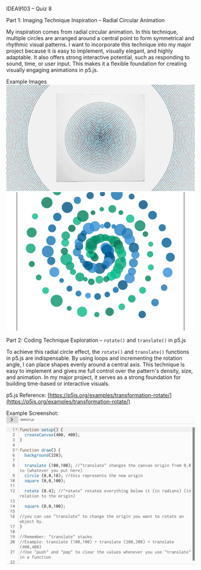 IDEA9103 – Quiz 8

Part 1: Imaging Technique Inspiration – Radial Circular Animation

My inspiration comes from radial circular animation. In this technique, multiple circles are arranged around a central point to form symmetrical and rhythmic visual patterns. I want to incorporate this technique into my major project because it is easy to implement, visually elegant, and highly adaptable. It also offers strong interactive potential, such as responding to sound, time, or user input. This makes it a flexible foundation for creating visually engaging animations in p5.js.

Example Images  
![Example 1](images/1.jpg)  
![Example 2](images/3.png)


Part 2: Coding Technique Exploration – `rotate()` and `translate()` in p5.js

To achieve this radial circle effect, the `rotate()` and `translate()` functions in p5.js are indispensable. By using loops and incrementing the rotation angle, I can place shapes evenly around a central axis. This technique is easy to implement and gives me full control over the pattern's density, size, and animation. In my major project, it serves as a strong foundation for building time-based or interactive visuals.

p5.js Reference: [https://p5js.org/examples/transformation-rotate/](https://p5js.org/examples/transformation-rotate/)

Example Screenshot:
![Code Example](images/ps5.png)